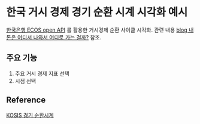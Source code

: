 # 한국 거시 경제 경기 순환 시계 시각화 예시
[한국은행 ECOS open API](https://ecos.bok.or.kr/api/#/) 를 활용한 거시경제 순환 사이클 시각화.
관련 내용 [blog 내 돈은 어디서 나와서 어디로 가는 걸까?](https://jmlee8939.github.io/Study/macrowave_analysis) 참조.


## 주요 기능
1. 주요 거시 경제 지표 선택
2. 시점 선택

## Reference
[KOSIS 경기 순환시계](https://kosis.kr/visual/bcc/index/index.do?mb=N)
